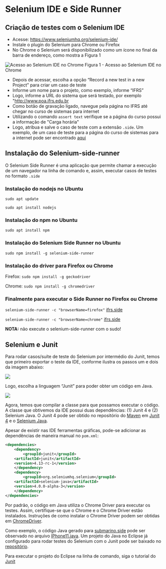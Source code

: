 # Selenium IDE e Side Runner

## Criação de testes com o Selenium IDE

* Acesse: https://www.seleniumhq.org/selenium-ide/
* Instale o plugin do Selenium para Chrome ou Firefox
* No Chrome o Selenium será disponibilizado como um ícone no final da barra de endereço, como mostra a Figura 1

![Acesso ao Selenium IDE no Chrome](img/seleniumExtension.png)
Figura 1 - Acesso ao Selenium IDE no Chrome

* Depois de acessar, escolha a opção “Record a new test in a new Project” para criar um caso de teste
* Informe um nome para o projeto, como exemplo, informe “IFRS”
* Logo, informe a URL do sistema que será testado, por exemplo "http://www.poa.ifrs.edu.br
* Como botão de gravação ligado, navegue pela página no IFRS até chegar no curso de sistemas para internet
* Utilizando o comando `assert text` verifique se a página do curso possui a informação de "Carga horária"
* Logo, atribua e salve o caso de teste com a extensão `.side`. Um exemplo, de um caso de teste para a página do curso de sistemas para a internet pode ser encontrado [aqui](https://github.com/rodrigoprestesmachado/vvs/blob/master/selenium/ifrs.side)

## Instalação do Selenium-side-runner

O Selenium Side Runner é uma aplicação que permite chamar a execução de um navegador na linha de comando e, assim, executar casos de testes no formato `.side`

### Instalação do nodejs no Ubuntu
`sudo apt update`

`sudo apt install nodejs`

### Instalação do npm no Ubuntu
`sudo apt install npm`

### Instalação do Selenium Side Runner no Ubuntu
`sudo npm install -g selenium-side-runner`

### Instalação do driver para Firefox ou Chrome
Firefox: `sudo npm install -g geckodriver`

Chrome: `sudo npm install -g chromedriver`

### Finalmente para executar o Side Runner no Firefox ou Chrome
`selenium-side-runner -c "browserName=firefox"` [ifrs.side](https://github.com/rodrigoprestesmachado/vvs/blob/master/selenium/code/ifrs.side)

`selenium-side-runner -c "browserName=chrome"` [ifrs.side](https://github.com/rodrigoprestesmachado/vvs/blob/master/selenium/code/ifrs.side)

**NOTA:** não execute o selenium-side-runner com o sudo!

## Selenium e Junit

Para rodar casos/suíte de teste do Selenium por intermédio do Junit, temos que primeiro exportar o teste da IDE, conforme ilustra os passos um e dois da imagem abaixo:

![](img/SeleniumJunitExport.png)

Logo, escolha a linguagem “Junit” para poder obter um código em Java.

![](img/SeleniumJunit.png)

Agora, temos que compilar a classe para que possamos executar o código. A classe que obtivemos da IDE possui duas dependências: (1) Junit 4 e (2) Selenium Java. O Junit 4 pode ser obtido no repositório do [Maven](https://mvnrepository.com) em [Junit 4](https://mvnrepository.com/artifact/junit/junit) e o [Selenium Java](https://mvnrepository.com/artifact/org.seleniumhq.selenium/selenium-java).

Apesar de existir nas IDE ferramentas gráficas, pode-se adicionar as dependências de maneira manual no `pom.xml`:

```xml
<dependencies>
    <dependency>
        <groupId>junit</groupId>
  	<artifactId>junit</artifactId>
  	<version>4.13-rc-1</version>
    </dependency>
    <dependency>
        <groupId>org.seleniumhq.selenium</groupId>
  	<artifactId>selenium-java</artifactId>
  	<version>4.0.0-alpha-3</version>
    </dependency>
</dependencies>
```

Por padrão, o código em Java utiliza o Chrome Driver para executar os testes. Assim, certifique-se que o Chrome e o Chrome Driver estão instalados. Instruções de como instalar o Chrome Driver podem ser obtidas em [ChromeDriver](https://github.com/SeleniumHQ/selenium/wiki/ChromeDriver).

Como exemplo, o código Java gerado para [submarino.side](https://github.com/rodrigoprestesmachado/vvs/blob/master/selenium/code/submarino.side) pode ser observado no arquivo [IPhone11.java](https://github.com/rodrigoprestesmachado/vvs/blob/master/selenium/code/IPhone11Test.java). Um projeto do Java no Eclipse já configurado para rodar testes do Selenium com o Junit pode ser baixado no [repositório](https://github.com/rodrigoprestesmachado/vvs/tree/master/selenium/code/SeleniumJunit).

Para executar o projeto do Eclipse na linha de comando, siga o tutorial do [Junit](https://github.com/rodrigoprestesmachado/vvs/wiki/Junit)